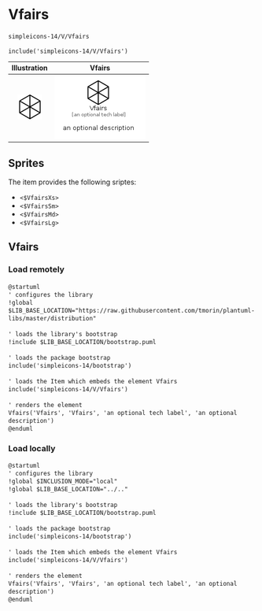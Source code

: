 # Vfairs


```text
simpleicons-14/V/Vfairs
```

```text
include('simpleicons-14/V/Vfairs')
```



| Illustration | Vfairs |
| :---: | :---: |
| ![illustration for Illustration](../../simpleicons-14/V/Vfairs.png) | ![illustration for Vfairs](../../simpleicons-14/V/Vfairs.Local.png) |



## Sprites
The item provides the following sriptes:

- `<$VfairsXs>`
- `<$VfairsSm>`
- `<$VfairsMd>`
- `<$VfairsLg>`





## Vfairs

### Load remotely
```plantuml
@startuml
' configures the library
!global $LIB_BASE_LOCATION="https://raw.githubusercontent.com/tmorin/plantuml-libs/master/distribution"

' loads the library's bootstrap
!include $LIB_BASE_LOCATION/bootstrap.puml

' loads the package bootstrap
include('simpleicons-14/bootstrap')

' loads the Item which embeds the element Vfairs
include('simpleicons-14/V/Vfairs')

' renders the element
Vfairs('Vfairs', 'Vfairs', 'an optional tech label', 'an optional description')
@enduml
```

### Load locally
```plantuml
@startuml
' configures the library
!global $INCLUSION_MODE="local"
!global $LIB_BASE_LOCATION="../.."

' loads the library's bootstrap
!include $LIB_BASE_LOCATION/bootstrap.puml

' loads the package bootstrap
include('simpleicons-14/bootstrap')

' loads the Item which embeds the element Vfairs
include('simpleicons-14/V/Vfairs')

' renders the element
Vfairs('Vfairs', 'Vfairs', 'an optional tech label', 'an optional description')
@enduml
```

